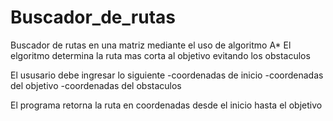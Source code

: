 # Buscador_de_rutas

Buscador de rutas en una matriz mediante el uso de algoritmo A*
El elgoritmo determina la ruta mas corta al objetivo evitando los obstaculos

El ususario debe ingresar lo siguiente
-coordenadas de inicio
-coordenadas del objetivo
-coordenadas del obstaculos

El programa retorna la ruta en coordenadas desde el inicio hasta el objetivo
